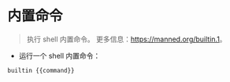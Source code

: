 # 内置命令

> 执行 shell 内置命令。
> 更多信息：<https://manned.org/builtin.1>。

- 运行一个 shell 内置命令：

`builtin {{command}}`
